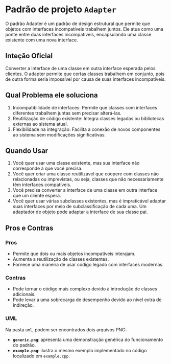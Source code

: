 # Padrão de projeto `Adapter`

O padrão Adapter é um padrão de design estrutural que permite que objetos com interfaces incompatíveis trabalhem juntos. Ele atua como uma ponte entre duas interfaces incompatíveis, encapsulando uma classe existente com uma nova interface.

## Inteção Oficial

Converter a interface de uma classe em outra interface esperada pelos clientes. O adapter permite que certas classes trabalhem em conjunto, pois de outra forma seria impossível por causa de suas interfaces incompatíveis.

## Qual Problema ele soluciona

1. Incompatibilidade de interfaces: Permite que classes com interfaces diferentes trabalhem juntas sem precisar alterá-las.
2. Reutilização de código existente: Integra classes legadas ou bibliotecas externas ao sistema atual.
3. Flexibilidade na integração: Facilita a conexão de novos componentes ao sistema sem modificações significativas.

## Quando Usar

1. Você quer usar uma classe existente, mas sua interface não corresponde à que você precisa.
2. Você quer criar uma classe reutilizável que coopere com classes não relacionadas ou imprevistas, ou seja, classes que não necessariamente têm interfaces compatíveis.
3. Você precisa converter a interface de uma classe em outra interface que um cliente espera.
4. Você quer usar várias subclasses existentes, mas é impraticável adaptar suas interfaces por meio de subclassificação de cada uma. Um adaptador de objeto pode adaptar a interface de sua classe pai.

## Pros e Contras
### Pros

- Permite que dois ou mais objetos incompatíveis interajam.
- Aumenta a reutilização de classes existentes.
- Fornece uma maneira de usar código legado com interfaces modernas.

### Contras

- Pode tornar o código mais complexo devido à introdução de classes adicionais.
- Pode levar a uma sobrecarga de desempenho devido ao nível extra de indireção.

### UML

Na pasta `uml`, podem ser encontrados dois arquivos PNG:

- **`generic.png`**: apresenta uma demonstração genérica do funcionamento do padrão.  
- **`example.png`**: ilustra o mesmo exemplo implementado no código localizado em `example.cpp`.
